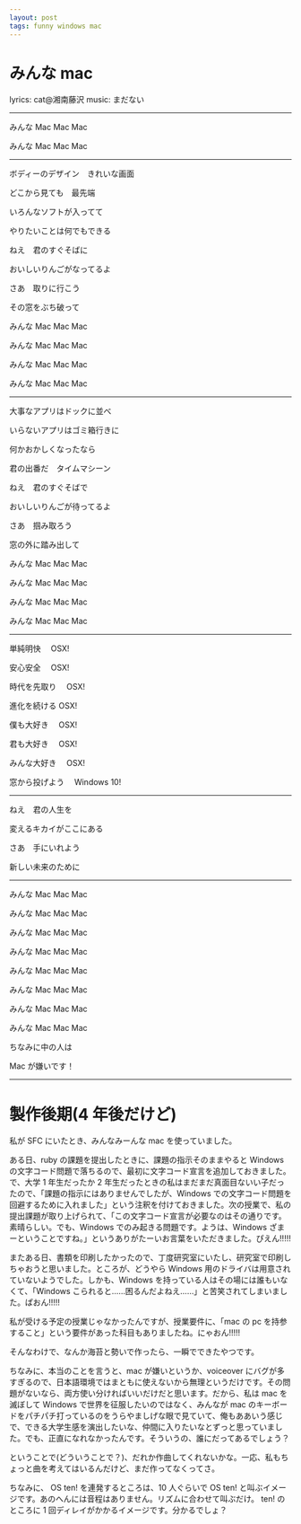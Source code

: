 ```yaml
---
layout: post
tags: funny windows mac
---
```


# みんな mac

lyrics: cat@湘南藤沢
music: まだない

---

みんな Mac Mac Mac

みんな Mac Mac Mac

---

ボディーのデザイン　きれいな画面

どこから見ても　最先端

いろんなソフトが入ってて

やりたいことは何でもできる

ねえ　君のすぐそばに

おいしいりんごがなってるよ

さあ　取りに行こう

その窓をぶち破って

みんな Mac Mac Mac

みんな Mac Mac Mac

みんな Mac Mac Mac

みんな Mac Mac Mac

---

大事なアプリはドックに並べ

いらないアプリはゴミ箱行きに

何かおかしくなったなら

君の出番だ　タイムマシーン

ねえ　君のすぐそばで

おいしいりんごが待ってるよ

さあ　掴み取ろう

窓の外に踏み出して

みんな Mac Mac Mac

みんな Mac Mac Mac

みんな Mac Mac Mac

みんな Mac Mac Mac

---

単純明快　 OSX!

安心安全　 OSX!

時代を先取り　 OSX!

進化を続ける OSX!

僕も大好き　 OSX!

君も大好き　 OSX!

みんな大好き　 OSX!

窓から投げよう　 Windows 10!

---

ねえ　君の人生を

変えるキカイがここにある

さあ　手にいれよう

新しい未来のために

---

みんな Mac Mac Mac

みんな Mac Mac Mac

みんな Mac Mac Mac

みんな Mac Mac Mac

みんな Mac Mac Mac

みんな Mac Mac Mac

みんな Mac Mac Mac

みんな Mac Mac Mac

ちなみに中の人は

Mac が嫌いです！

---

# 製作後期(4 年後だけど)

私が SFC にいたとき、みんなみーんな mac を使っていました。

ある日、ruby の課題を提出したときに、課題の指示そのままやると Windows の文字コード問題で落ちるので、最初に文字コード宣言を追加しておきました。で、大学 1 年生だったか 2 年生だったときの私はまだまだ真面目ないい子だったので、「課題の指示にはありませんでしたが、Windows での文字コード問題を回避するために入れました」という注釈を付けておきました。次の授業で、私の提出課題が取り上げられて、「この文字コード宣言が必要なのはその通りです。素晴らしい。でも、Windows でのみ起きる問題です。ようは、Windows ざまーということですね。」というありがたーいお言葉をいただきました。ぴえん!!!!!

またある日、書類を印刷したかったので、丁度研究室にいたし、研究室で印刷しちゃおうと思いました。ところが、どうやら Windows 用のドライバは用意されていないようでした。しかも、Windows を持っている人はその場には誰もいなくて、「Windows こられると……困るんだよねえ……」と苦笑されてしまいました。ぱおん!!!!!

私が受ける予定の授業じゃなかったんですが、授業要件に、「mac の pc を持参すること」という要件があった科目もありましたね。にゃおん!!!!!

そんなわけで、なんか海苔と勢いで作ったら、一瞬でできたやつです。

ちなみに、本当のことを言うと、mac が嫌いというか、voiceover にバグが多すぎるので、日本語環境ではまともに使えないから無理というだけです。その問題がないなら、両方使い分ければいいだけだと思います。だから、私は mac を滅ぼして Windows で世界を征服したいのではなく、みんなが mac のキーボードをパチパチ打っているのをうらやましげな眼で見ていて、俺もああいう感じで、できる大学生感を演出したいな、仲間に入りたいなとずっと思っていました。でも、正直になれなかったんです。そういうの、誰にだってあるでしょう？

ということで(どういうことで？)、だれか作曲してくれないかな。一応、私もちょっと曲を考えてはいるんだけど、まだ作ってなくってさ。

ちなみに、 OS ten! を連発するところは、10 人ぐらいで OS ten! と叫ぶイメージです。あのへんには音程はありません。リズムに合わせて叫ぶだけ。 ten! のところに 1 回ディレイがかかるイメージです。分かるでしょ？
